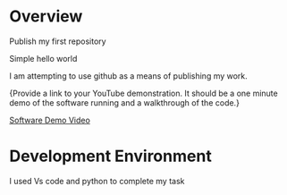 # Overview


<p>Publish my first repository</p>

<p>Simple hello world</p>

<p>I am attempting to use github as a means of publishing my work.</p>
{Provide a link to your YouTube demonstration.  It should be a one minute demo of the software running and a walkthrough of the code.}

[Software Demo Video](http://youtube.link.goes.here)

# Development Environment

<p>I used Vs code and python to complete my task</p>

